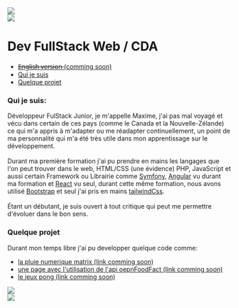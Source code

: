 <a href="https://www.linkedin.com/in/maxime-javaux-7ba629211" target="_blank">
  <img src="https://img.shields.io/badge/LinkedIn-0077B5?style=for-the-badge&logo=linkedin&logoColor=white">
</a>
<br>

<a href="#" align="center">
  <img align="center" src="https://github-readme-stats.vercel.app/api/top-langs/?username=MAGICTNT&layout=compact" />
</a>
<br>

<h1>Dev FullStack Web / CDA</h1>
    
   <ul>
        <li><a href="#"> E̶n̶g̶l̶i̶s̶h̶ ̶v̶e̶r̶s̶i̶o̶n̶  (comming soon)</a></li>
        <li><a href="#bio">Qui je suis</a></li>
        <li><a href="#projet">Quelque projet</a></li>
    </ul>

<h3 id="bio">Qui je suis:</h3>

<p>
    Développeur FulStack Junior, je m'appelle Maxime, j'ai pas mal voyagé et vécu dans certain de ces pays (comme le Canada et la Nouvelle-Zélande) ce qui m'a appris à m'adapter ou me réadapter continuellement, un point de ma personnalité qui m'a été très utile dans mon apprentissage sur le développement. <br><br>
Durant ma première formation j'ai pu prendre en mains les langages que l'on peut trouver dans le web, HTML/CSS (une évidence) PHP, JavaScript et aussi certain Framework ou Librairie comme <a href="https://symfony.com/">Symfony</a>, <a href="https://angular.io/">Angular</a> vu durant ma formation et <a href="https://fr.reactjs.org/">React</a> vu seul, durant cette même formation, nous avons utilisé <a href="https://getbootstrap.com/">Bootstrap</a> et seul j'ai pris en mains <a href="https://tailwindcss.com/">tailwindCss</a>.<br><br>
Étant un débutant, je suis ouvert à tout critique qui peut me permettre d'évoluer dans le bon sens.
</p>



<h3>Quelque projet</h3>

<p>Durant mon temps libre j'ai pu developper quelque code comme:</br>
    <ul>
        <li><a href="#">la pluie numerique matrix (link comming soon)</a></li>
        <li><a href="#">une page avec l'utilisation de l'api oepnFoodFact (link comming soon)</a></li>
        <li><a href="#">le jeux pong (link comming soon)</a></li>
    </ul>
    
    

<a href="#">
    <img src="https://github-profile-trophy.vercel.app/?username=MAGICTNT">
</a>
<br>
    
<a href="#">
    <img src="https://github-profile-summary-cards.vercel.app/api/cards/profile-details?username=MAGICTNT&theme=vue">
</a>
<br>
